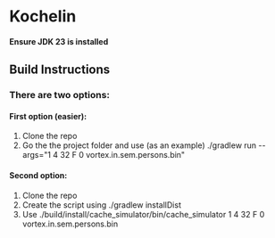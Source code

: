 # Kochelin

#### Ensure JDK 23 is installed

## Build Instructions

### There are two options:

#### First option (easier):
1. Clone the repo
2. Go the the project folder and use (as an example) ./gradlew run --args="1 4 32 F 0 vortex.in.sem.persons.bin"

#### Second option:
1. Clone the repo
2. Create the script using ./gradlew installDist
3. Use ./build/install/cache_simulator/bin/cache_simulator 1 4 32 F 0 vortex.in.sem.persons.bin
